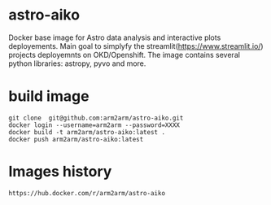 # astro-aiko
Docker base image for Astro data analysis and interactive plots deployements.
Main goal to simplyfy the streamlit(https://www.streamlit.io/) projects deployemnts on OKD/Openshift.
The image contains several python libraries: astropy, pyvo and more.

 

# build image

```
git clone  git@github.com:arm2arm/astro-aiko.git
docker login --username=arm2arm --password=XXXX
docker build -t arm2arm/astro-aiko:latest .
docker push arm2arm/astro-aiko:latest
```
# Images history
```
https://hub.docker.com/r/arm2arm/astro-aiko
```
